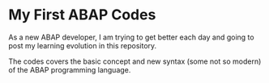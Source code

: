 # My First ABAP Codes

As a new ABAP developer, I am trying to get better each day and going to post my learning evolution in this repository.

The codes covers the basic concept and new syntax (some not so modern) of the ABAP programming language.

